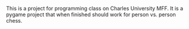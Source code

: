 This is a project for programming class on Charles University MFF.
It is a pygame project that when finished should work for person vs. person chess.
